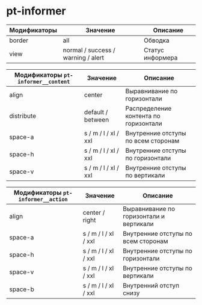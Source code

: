 # pt-informer

Модификаторы | Значение                           | Описание
------------ | ---------------------------------- | ----------------
border       | all                                | Обводка
view         | normal / success / warning / alert | Статус информера

Модификаторы `pt-informer__content` | Значение              | Описание
----------------------------------- | --------------------- | -------------------------------------
align                               | center                | Выравнивание по горизонтали
distribute                          | default / between     | Распределение контента по горизонтали
space-a                             | s / m / l / xl / xxl  | Внутренние отступы по всем сторонам
space-h                             | s / m / l / xl / xxl  | Внутренние отступы по горизонтали
space-v                             | s / m / l / xl / xxl  | Внутренние отступы по вертикали

Модификаторы `pt-informer__action` | Значение              | Описание
---------------------------------- | --------------------- | ---------------------------------------
align                              | center / right        | Выравнивание по горизонтали и вертикали
space-a                            | s / m / l / xl / xxl  | Внутренние отступы по всем сторонам
space-h                            | s / m / l / xl / xxl  | Внутренние отступы по горизонтали
space-v                            | s / m / l / xl / xxl  | Внутренние отступы по вертикали
space-b                            | s / m / l / xl / xxl  | Внутренний отступ снизу